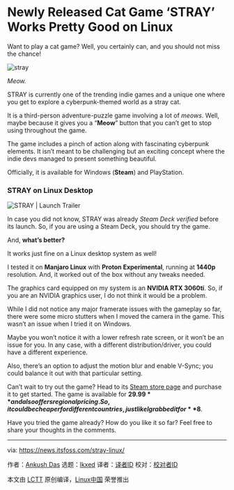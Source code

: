 [#]: subject: "Newly Released Cat Game ‘STRAY’ Works Pretty Good on Linux"
[#]: via: "https://news.itsfoss.com/stray-linux/"
[#]: author: "Ankush Das https://news.itsfoss.com/author/ankush/"
[#]: collector: "lkxed"
[#]: translator: " "
[#]: reviewer: " "
[#]: publisher: " "
[#]: url: " "

Newly Released Cat Game ‘STRAY’ Works Pretty Good on Linux
======
Want to play a cat game? Well, you certainly can, and you should not miss the chance!

![stray][1]

*Meow.*

STRAY is currently one of the trending indie games and a unique one where you get to explore a cyberpunk-themed world as a stray cat.

It is a third-person adventure-puzzle game involving a lot of *meows*. Well, maybe because it gives you a “**Meow**” button that you can’t get to stop using throughout the game.

The game includes a pinch of action along with fascinating cyberpunk elements. It isn’t meant to be challenging but an exciting concept where the indie devs managed to present something beautiful.

Officially, it is available for Windows (**Steam**) and PlayStation.

### STRAY on Linux Desktop

![STRAY | Launch Trailer][2]

In case you did not know, STRAY was already *Steam Deck verified* before its launch. So, if you are using a Steam Deck, you should try the game.

And, **what’s better?**

It works just fine on a Linux desktop system as well!

I tested it on **Manjaro Linux** with **Proton Experimental**, running at **1440p** resolution. And, it worked out of the box without any tweaks needed.

The graphics card equipped on my system is an **NVIDIA RTX 3060ti**. So, if you are an NVIDIA graphics user, I do not think it would be a problem.

While I did not notice any major framerate issues with the gameplay so far, there were some micro stutters when I moved the camera in the game. This wasn’t an issue when I tried it on Windows.

Maybe you won’t notice it with a lower refresh rate screen, or it won’t be an issue for you. In any case, with a different distribution/driver, you could have a different experience.

Also, there’s an option to adjust the motion blur and enable V-Sync; you could balance it out with that particular setting.

Can’t wait to try out the game? Head to its [Steam store page][3] and purchase it to get started. The game is available for **$29.99** and also offers regional pricing. So, it could be cheaper for different countries, just like I grabbed it for **$8**.

Have you tried the game already? How do you like it so far? Feel free to share your thoughts in the comments.

--------------------------------------------------------------------------------

via: https://news.itsfoss.com/stray-linux/

作者：[Ankush Das][a]
选题：[lkxed][b]
译者：[译者ID](https://github.com/译者ID)
校对：[校对者ID](https://github.com/校对者ID)

本文由 [LCTT](https://github.com/LCTT/TranslateProject) 原创编译，[Linux中国](https://linux.cn/) 荣誉推出

[a]: https://news.itsfoss.com/author/ankush/
[b]: https://github.com/lkxed
[1]: https://news.itsfoss.com/wp-content/uploads/2022/07/stray.jpg
[2]: https://www.youtube.com/watch?v=4uP2MyUL49s
[3]: https://store.steampowered.com/app/1332010/Stray/?snr=1_4_4__118
